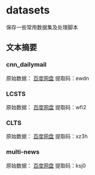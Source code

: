 # datasets
保存一些常用数据集及处理脚本

## 文本摘要
### cnn_dailymail
原始数据：
[百度网盘](https://pan.baidu.com/s/1ouSxSe1E7_VsOWFW39VlLw)
提取码：ewdn

### LCSTS
原始数据：
[百度网盘](https://pan.baidu.com/s/1d4j4phq2kaYwtT7vIvY9Zg)
提取码：wfi2

### CLTS
原始数据：
[百度网盘](https://pan.baidu.com/s/1xmkD0dgP09BfI_OZ022VqQ)
提取码：xz3h

### multi-news
原始数据：
[百度网盘](https://pan.baidu.com/s/1QmZo7hGeQX1nHeMXPByN3w)
提取码：ksj0
